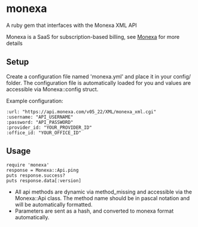 monexa
======

A ruby gem that interfaces with the Monexa XML API

Monexa is a SaaS for subscription-based billing, see [Monexa] for more details

Setup
-----
Create a configuration file named 'monexa.yml' and place it in your config/ folder.
The configuration file is automatically loaded for you and values are accessible via Monexa::config struct.

Example configuration:

	:url: "https://api.monexa.com/v05_22/XML/monexa_xml.cgi"
	:username: "API_USERNAME"
	:password: "API_PASSWORD"
	:provider_id: "YOUR_PROVIDER_ID"
	:office_id: "YOUR_OFFICE_ID"

Usage
----

	require 'monexa'
	response = Monexa::Api.ping
	puts response.success?
	puts response.data[:version]

- All api methods are dynamic via method_missing and accessible via the Monexa::Api class. The method name should be in pascal notation and will be automatically formatted.
- Parameters are sent as a hash, and converted to monexa format automatically.

[Monexa]: http://www.monexa.com/
